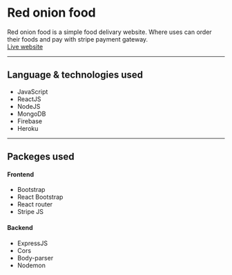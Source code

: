 # **Red onion food**

Red onion food is a simple food delivary website. Where uses can order their foods and pay with stripe payment gateway.
<br />
[Live website](https://red-onion-ishad.netlify.app)

---

## **Language & technologies used**
* JavaScript
* ReactJS
* NodeJS
* MongoDB
* Firebase
* Heroku

---

## **Packeges used**

#### Frontend
* Bootstrap
* React Bootstrap
* React router
* Stripe JS

#### Backend
* ExpressJS
* Cors
* Body-parser
* Nodemon
